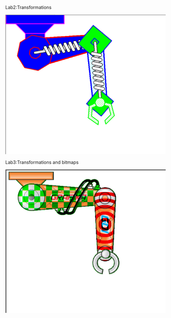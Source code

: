 Lab2:Transformations

![alt text](https://github.com/stefi51/Computer-graphics--GDI/blob/master/Annotation%202020-01-21%20154028.png)

Lab3:Transformations and bitmaps

![alt text](https://github.com/stefi51/Computer-graphics--GDI/blob/master/Annotation%202020-01-21%20153925.png)
